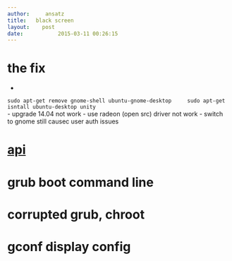 ```yaml
---
author:     ansatz
title:	 black screen 
layout:	   post
date:		   	2015-03-11 00:26:15
---
```



# the fix  
  - 
   `sudo apt-get remove gnome-shell ubuntu-gnome-desktop    
   sudo apt-get isntall ubuntu-desktop unity`  
	- upgrade 14.04 not work
	- use radeon (open src) driver not work
	- switch to gnome still causec user auth issues

# [api](http://aras-p.info/blog/2015/03/13/thoughts-on-explicit-graphics-apis/)
# grub boot command line

# corrupted grub, chroot

# gconf display config
